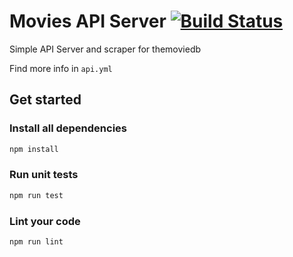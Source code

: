 # Movies API Server [![Build Status](https://travis-ci.org/avg206/movie-api-server.svg?branch=master)](https://travis-ci.org/avg206/movie-api-server)

Simple API Server and scraper for themoviedb

Find more info in `api.yml`

## Get started

### Install all dependencies

```bash
npm install
```

### Run unit tests

```bash
npm run test
```

### Lint your code

```bash
npm run lint
```

